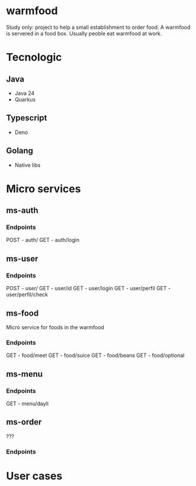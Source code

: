 # warmfood

Study only: project to help a small establishment to order food.
A warmfood is servered in a food box. Usually peoble eat warmfood at work.

# Tecnologic

## Java

- Java 24
- Quarkus

## Typescript

- Deno

## Golang

- Native libs

# Micro services

## ms-auth

### Endpoints
POST - auth/
GET  - auth/login

## ms-user

### Endpoints
POST - user/
GET  - user/id
GET  - user/login
GET  - user/perfil
GET  - user/perfil/check

## ms-food

Micro service for foods in the warmfood

### Endpoints
GET  - food/meet
GET  - food/suice
GET  - food/beans
GET  - food/optional

## ms-menu



### Endpoints
GET  - menu/dayli

## ms-order
???
### Endpoints


# User cases